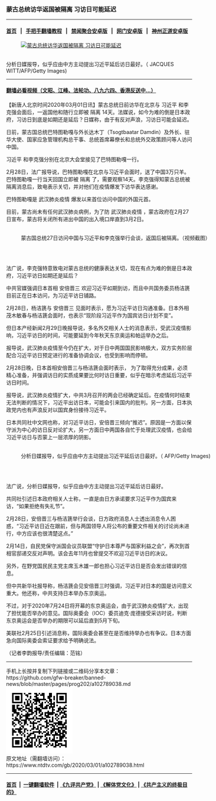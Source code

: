 ### 蒙古总统访华返国被隔离 习访日可能延迟
------------------------

#### [首页](https://github.com/gfw-breaker/banned-news/blob/master/README.md) &nbsp;&nbsp;|&nbsp;&nbsp; [手把手翻墙教程](https://github.com/gfw-breaker/guides/wiki) &nbsp;&nbsp;|&nbsp;&nbsp; [禁闻聚合安卓版](https://github.com/gfw-breaker/bn-android) &nbsp;&nbsp;|&nbsp;&nbsp; [网门安卓版](https://github.com/oGate2/oGate) &nbsp;&nbsp;|&nbsp;&nbsp; [神州正道安卓版](https://github.com/SzzdOgate/update) 



<div><div class="featured_image">
 <a href="https://i.ntdtv.com/assets/uploads/2020/03/GettyImages-1152489198.jpg" target="_blank">
  <figure>
   <img alt="蒙古总统访华返国被隔离 习访日可能延迟" src="https://i.ntdtv.com/assets/uploads/2020/03/GettyImages-1152489198-800x450.jpg"/>
  </figure><br/>
 </a>
 <span class="caption">
  分析日媒报导，似乎应由中方主动提出习近平延后访日最好。（ JACQUES WITT/AFP/Getty Images)
 </span>
</div>
</div><hr/>

#### [翻墙必看视频（文昭、江峰、法轮功、八九六四、香港反送中...）](https://github.com/gfw-breaker/banned-news/blob/master/pages/link3.md)

<div><div class="post_content" itemprop="articleBody">
 <p>
  【新唐人北京时间2020年03月01日讯】蒙古总统日前访华在北京与
  <ok href="https://www.ntdtv.com/gb/习近平.htm">
   习近平
  </ok>
  和李克强会面后，一返国他和随行立即被
  <ok href="https://www.ntdtv.com/gb/隔离.htm">
   隔离
  </ok>
  14天。法媒说，如今为难的倒是日本政府，习访日到底是如期还是延后？日媒称，由于有反对声浪，习访日可能会延迟。
 </p>
 <p>
  日前，蒙古国总统巴特图勒嘎与外长达木丁（Tsogtbaatar Damdin）及外长、驻华大使、国家应急管理机构总干事、总统首席幕僚长和总统外交政策顾问等人访问中国。
 </p>
 <p>
  <ok href="https://www.ntdtv.com/gb/习近平.htm">
   习近平
  </ok>
  和李克强分别在北京大会堂接见了巴特图勒嘎一行。
 </p>
 <p>
  2月28日，法广报导说，巴特图勒嘎在北京与习近平会面时，送了中国3万只羊。巴特图勒嘎一行当天回国立即被
  <ok href="https://www.ntdtv.com/gb/隔离.htm">
   隔离
  </ok>
  了，需要观察14天。李克强得知蒙古总统被隔离消息后，致电表示关切，并对他们在疫情爆发下访华表达感谢。
 </p>
 <p>
  巴特图勒嘎是
  <ok href="https://www.ntdtv.com/gb/442749.htm">
   武汉肺炎疫情
  </ok>
  爆发以来首位访问中国的外国元首。
 </p>
 <p>
  目前，蒙古尚未有任何武汉肺炎病例，为了防
  <ok href="https://www.ntdtv.com/gb/442749.htm">
   武汉肺炎疫情
  </ok>
  ，蒙古政府在2月27日宣布，蒙古将关闭所有进出中国的出入境口岸直到3月2日。
 </p>
 <figure class="wp-caption alignnone" id="attachment_102788281" style="width: 600px">
  <ok href="https://i.ntdtv.com/assets/uploads/2020/02/GettyImages-1139447206-600x400-1.jpg">
   <img alt="" class="size-medium wp-image-102788281" src="https://i.ntdtv.com/assets/uploads/2020/02/GettyImages-1139447206-600x400-1-600x338.jpg"/>
  </ok>
  <br/><figcaption class="wp-caption-text">
   蒙古国总统27日访问中国与习近平和李克强举行会谈，返国后被隔离。（视频截图）
  </figcaption><br/>
 </figure><br/>
 <p>
  法广说，李克强特意致电对蒙古总统的健康表达关切，现在有点为难的倒是日本政府，习近平访日如期还是延后？
 </p>
 <p>
  中共官媒强调日本首相
  <ok href="https://www.ntdtv.com/gb/安倍晋三.htm">
   安倍晋三
  </ok>
  欢迎习近平如期到访，而且中共国务委员杨洁篪目前正在日本访问，为习近平访日铺路。
 </p>
 <p>
  2月28日，杨洁篪与
  <ok href="https://www.ntdtv.com/gb/安倍晋三.htm">
   安倍晋三
  </ok>
  见面时表示，愿为习近平访日沟通准备。日本外相茂木敏春与杨洁篪会面时，也表示“现阶段习近平作为国宾访日计划不变”。
 </p>
 <p>
  但日本产经新闻2月29日晚报导说，多名外交相关人士的消息表示，受武汉疫情影响，习近平访日的时间，可能要延到今年秋天东京奥运和帕运举办之后。
 </p>
 <p>
  报导说，武汉肺炎疫情至今仍在扩大，对于日中两国国民影响极大，双方实务阶层配合习近平访日预定进行的准备协调会议，也受到影响而停顿。
 </p>
 <p>
  2月28日晚，日本首相安倍晋三与杨洁篪会面时表示， 为了取得充分成果，必须精心准备，并强调访日的实质成果要比何时访日重要，似乎在暗示考虑延后习近平访日时间。
 </p>
 <p>
  报导说，武汉肺炎疫情扩大，中共3月召开的两会已经确定延后。在疫情何时结束无法判断的情况下，习近平出访日本，可能会引来国内的批判。另一方面，日本执政党内也有声浪反对以国宾身份接待习近平。
 </p>
 <p>
  日本共同社中文网也称，对习近平访日，安倍晋三倾向“推迟”。原因是一方面以保守派为中心的访日反对论扩大，另一方面日中两国各自忙于处理武汉疫情，也会给习近平访日与否蒙上一层浓厚的阴影。
 </p>
 <figure class="wp-caption alignnone" id="attachment_102451665" style="width: 600px">
  <ok href="https://i.ntdtv.com/assets/uploads/2018/10/p9100221a672824985-ss.jpg">
   <img alt="" class="size-medium wp-image-102451665" src="https://i.ntdtv.com/assets/uploads/2018/10/p9100221a672824985-ss-600x400.jpg"/>
  </ok>
  <br/><figcaption class="wp-caption-text">
   分析日媒报导，似乎应由中方主动提出习近平延后访日最好。（ AFP/Getty Images)
  </figcaption><br/>
 </figure><br/>
 <p>
  法广说，分析日媒报导，似乎应由中方主动提出习近平延后访日最好。
 </p>
 <p>
  共同社引述日本政府相关人士称，一直是由日方承诺要求习近平作为国宾来访，“如果拒绝有失礼节”。
 </p>
 <p>
  2月28日，安倍晋三与杨洁篪举行会谈，日方政府消息人士透出消息令人困惑，“习近平访日近在跟前，但与两国领导人将公布的重要文件相关的讨论尚未进行，中方应该也很清楚这点。”
 </p>
 <p>
  2月14日，自民党保守派国会议员联盟“守护日本尊严与国家利益之会”，再次到首相官邸递交反对声明。该会去年11月也曾提交不欢迎习近平访日的决议。
 </p>
 <p>
  另外，在野党国民民主党主席玉木雄一郎也担心习近平访日是否会发出错误的信息。
 </p>
 <p>
  但中共新华社报导称，杨洁篪会见安倍晋三时强调，习近平对日本的国是访问意义重大。他还称，中共支持日本举办东京奥运。
 </p>
 <p>
  不过，对于2020年7月24日将开幕的东京奥运会，由于武汉肺炎疫情扩大，出现了担忧能否举办的意见。国际奥委会（IOC）委员迪克·庞德接受采访时说，判断东京奥运会是否举办的期限可以延后直到5月下旬。
 </p>
 <p>
  美联社2月25日引述消息称，国际奥委会甚至在是否维持举办也有争议。日本方面急向国际奥委会索证要求给予明确说法。
 </p>
 <p>
  （记者李韵报导/责任编辑：范铭）
 </p>
 <div class="single_ad">
 </div>
</div>
</div>
<hr/>
手机上长按并复制下列链接或二维码分享本文章：<br/>
https://github.com/gfw-breaker/banned-news/blob/master/pages/prog202/a102789038.md <br/>
<a href='https://github.com/gfw-breaker/banned-news/blob/master/pages/prog202/a102789038.md'><img src='https://github.com/gfw-breaker/banned-news/blob/master/pages/prog202/a102789038.md.png'/></a> <br/>
原文地址（需翻墙访问）：https://www.ntdtv.com/gb/2020/03/01/a102789038.html


------------------------
#### [首页](https://github.com/gfw-breaker/banned-news/blob/master/README.md) &nbsp;|&nbsp; [一键翻墙软件](https://github.com/gfw-breaker/nogfw/blob/master/README.md) &nbsp;| [《九评共产党》](https://github.com/gfw-breaker/9ping.md/blob/master/README.md#九评之一评共产党是什么) | [《解体党文化》](https://github.com/gfw-breaker/jtdwh.md/blob/master/README.md) | [《共产主义的终极目的》](https://github.com/gfw-breaker/gczydzjmd.md/blob/master/README.md)


<img src='http://gfw-breaker.win/banned-news/pages/prog202/a102789038.md' width='0px' height='0px'/>